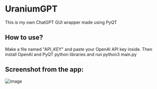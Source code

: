 # UraniumGPT
This is my own ChatGPT GUI wrapper made using PyQT

## How to use?

Make a file named "API_KEY" and paste your OpenAI API key inside. Then install OpenAI and PyQT python libraries and run python3 main.py

## Screenshot from the app:

![image](https://github.com/rantalaofficial/UraniumGPT/assets/33716618/a5674ba3-50fc-4bde-8671-378d72ebf756)


